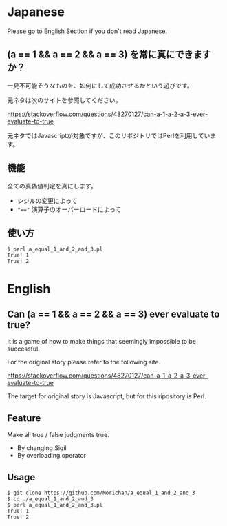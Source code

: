 # Japanese

Please go to English Section if you don't read Japanese.



## (a == 1 && a == 2 && a == 3) を常に真にできますか？

一見不可能そうなものを、如何にして成功させるかという遊びです。

元ネタは次のサイトを参照してください。

https://stackoverflow.com/questions/48270127/can-a-1-a-2-a-3-ever-evaluate-to-true

元ネタではJavascriptが対象ですが、このリポジトリではPerlを利用しています。


## 機能

全ての真偽値判定を真にします。

* シジルの変更によって
* `"=="` 演算子のオーバーロードによって



## 使い方

```
$ perl a_equal_1_and_2_and_3.pl
True! 1
True! 2
```



# English

## Can (a == 1 && a == 2 && a == 3) ever evaluate to true?

It is a game of how to make things that seemingly impossible to be successful.

For the original story please refer to the following site.

https://stackoverflow.com/questions/48270127/can-a-1-a-2-a-3-ever-evaluate-to-true

The target for original story is Javascript, but for this ripository is Perl.



## Feature

Make all true / false judgments true.

* By changing Sigil
* By overloading operator



## Usage

```
$ git clone https://github.com/Morichan/a_equal_1_and_2_and_3
$ cd ./a_equal_1_and_2_and_3
$ perl a_equal_1_and_2_and_3.pl
True! 1
True! 2
```


